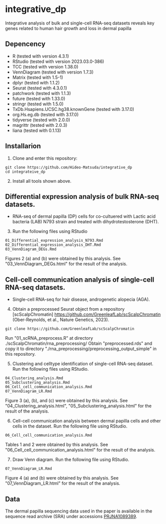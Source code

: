 # integrative_dp
Integrative analysis of bulk and single-cell RNA-seq datasets reveals key genes related to human hair growth and loss in dermal papilla

## Depencency
- R (tested with version 4.3.1)
- RStudio (tested with version 2023.03.0-386)
- TCC (tested with version 1.38.0)
- VennDiagram (tested with version 1.7.3)
- Matrix (tested with 1.5-1)
- dplyr (tested with 1.1.2)
- Seurat (tested with 4.3.0.1)
- patchwork (tested with 1.1.3)
- future (tested with 1.33.0)
- stringr (tested with 1.5.0)
- TxDb.Hsapiens.UCSC.hg38.knownGene (tested with 3.17.0)
- org.Hs.eg.db (tested with 3.17.0)
- tidyverse (tested with 2.0.0)
- magrittr (tested with 2.0.3)
- liana (tested with 0.1.13)


## Installarion
1. Clone and enter this repository:
```
git clone https://github.com/Hideo-Matsuda/integrative_dp
cd integrateive_dp
```

2. Install all tools shown above.

## Differential expression analysis of bulk RNA-seq datasets.

- RNA-seq of dermal papilla (DP) cells for co-cultuered with Lactic acid bacteria (LAB) N793 strain and treated with dihydrotestosterone (DHT).

3. Run the following files using RStudio
```
01_Differential_expression_analysis_N793.Rmd
02_Differential_expression_analysis_DHT.Rmd
03_VennDiagram_DEGs.Rmd
```

Figures 2 (a) and (b) were obtained by this analysis.
See "03_VennDiagram_DEGs.html" for the result of the analysis.

## Cell-cell communication analysis of single-cell RNA-seq datasets.

- Single-cell RNA-seq for hair disease, androgenetic alopecia (AGA).


4. Obtain a preprocessed Seurat object from a repository [scScalpChromatin] https://github.com/GreenleafLab/scScalpChromatin (Ober-Reynolds, et al., Nature Genetics, 2023).
```
git clone https://github.com/GreenleafLab/scScalpChromatin
```

Run "01_scRNA_preprocess.R" at directory ./scScalpChromatin/rna_preprocessing/
Obtain "preprocessed.rds" and copy it to directory "./rna_preprocessing/preprocessing_output_simple" in this repository.

5. Clustering and celltype identification of single-cell RNA-seq dataset. Run the following files using RStudio.
```
04_Clustering_analysis.Rmd
05_Subclustering_analysis.Rmd
06_Cell_cell_communication_analysis.Rmd
07_VennDiagram_LR.Rmd
```
Figure 3 (a), (b), and (c) were obtained by this analysis.
See "04_Clustering_analysis.html", "05_Subclustering_analysis.html" for the result of the analysis.

6. Cell-cell communication analysis between dermal papilla cells and other cells in the dataset. Run the following file using RStudio.
```
06_Cell_cell_communication_analysis.Rmd
```

Tables 1 and 2 were obtained by this analysis.
See "06_Cell_cell_communication_analysis.html" for the result of the analysis.

7. Draw Venn diagram. Run the following file using RStudio.
```
07_VennDiagram_LR.Rmd
```

Figure 4 (a) and (b) were obtained by this analysis.
See "07_VennDiagram_LR.html" for the result of the analysis.

## Data

The dermal papilla sequencing data used in the paper is available in the sequence read archive (SRA) under accessions [PRJNA1089389](https://www.ncbi.nlm.nih.gov/sra/PRJNA1089389).
